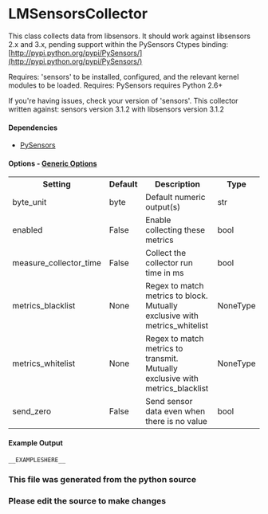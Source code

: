 LMSensorsCollector
=====

This class collects data from libsensors. It should work against libsensors 2.x
and 3.x, pending support within the PySensors Ctypes binding:
[http://pypi.python.org/pypi/PySensors/](http://pypi.python.org/pypi/PySensors/)

Requires: 'sensors' to be installed, configured, and the relevant kernel
modules to be loaded. Requires: PySensors requires Python 2.6+

If you're having issues, check your version of 'sensors'. This collector
written against: sensors version 3.1.2 with libsensors version 3.1.2

#### Dependencies

 * [PySensors](http://pypi.python.org/pypi/PySensors/)


#### Options - [Generic Options](Configuration)

<table><tr><th>Setting</th><th>Default</th><th>Description</th><th>Type</th></tr>
<tr><td>byte_unit</td><td>byte</td><td>Default numeric output(s)</td><td>str</td></tr>
<tr><td>enabled</td><td>False</td><td>Enable collecting these metrics</td><td>bool</td></tr>
<tr><td>measure_collector_time</td><td>False</td><td>Collect the collector run time in ms</td><td>bool</td></tr>
<tr><td>metrics_blacklist</td><td>None</td><td>Regex to match metrics to block. Mutually exclusive with metrics_whitelist</td><td>NoneType</td></tr>
<tr><td>metrics_whitelist</td><td>None</td><td>Regex to match metrics to transmit. Mutually exclusive with metrics_blacklist</td><td>NoneType</td></tr>
<tr><td>send_zero</td><td>False</td><td>Send sensor data even when there is no value</td><td>bool</td></tr>
</table>

#### Example Output

```
__EXAMPLESHERE__
```

### This file was generated from the python source
### Please edit the source to make changes

